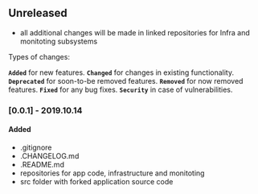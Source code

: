 ## Unreleased

- all additional changes will be made in linked repositories for Infra and monitoting subsystems


Types of changes:

  **`Added`** for new features.
  **`Changed`** for changes in existing functionality.
  **`Deprecated`** for soon-to-be removed features.
  **`Removed`** for now removed features.
  **`Fixed`** for any bug fixes.
  **`Security`** in case of vulnerabilities.



### [0.0.1] - 2019.10.14
#### Added

- .gitignore
- .CHANGELOG.md
- .README.md
- repositories for app code, infrastructure and monitoting
- src folder with forked application source code
